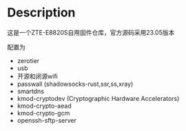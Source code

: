 # Description
这是一个ZTE-E8820S自用固件仓库，官方源码采用23.05版本

配置为
- zerotier
- usb
- 开源和闭源wifi
- passwall (shadowsocks-rust,ssr,ss,xray)
- smartdns
- kmod-cryptodev (Cryptographic Hardware Accelerators)
- kmod-crypto-aead
- kmod-crypto-gcm
- openssh-sftp-server

